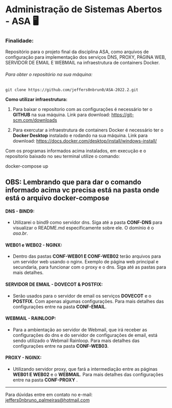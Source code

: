 # Administração de Sistemas Abertos - ASA  :desktop_computer:

### Finalidade:

Repositório para o projeto final da disciplina ASA, como arquivos de configuração para implementação dos serviços DNS, PROXY, PÁGINA WEB, SERVIDOR DE EMAIL E WEBMAIL na infraestrutura de containers Docker.

###### Para obter o repositório na sua máquina:

```shell
git clone https://github.com/jeffers0nbrun0/ASA-2022.2.git

```
__Como utilizar infraestrutura:__

1. Para baixar o repositorio com as configurações é necessário ter o __GITHUB__ na sua máquina.
Link para download: https://git-scm.com/downloads

2. Para exercutar a infraestrutura de containers Docker é necessário ter o __Docker Desktop__ instalado e rodando na sua máquina.
Link para download: https://docs.docker.com/desktop/install/windows-install/

Com os programas informados acima instalados, em execução e o repositorio baixado no seu terminal utilize o comando:

docker-compose up

OBS: Lembrando que para dar o comando informado acima vc precisa está na pasta onde está o arquivo __docker-compose__ 
---

#### DNS - BIND9:

- Utilizarei o bind9 como servidor dns. Siga até a pasta __CONF-DNS__ para visualizar o README.md especificamente sobre ele. O domínio é o *asa.br*.

#### WEB01 e WEB02 - NGINX:

- Dentro das pastas __CONF-WEB01 E CONF-WEB02__  terão arquivos para um servidor web usando o nginx. Exemplo de página web principal e secundaria, para funcionar com o proxy e o dns. Siga até as pastas para mais detalhes.

#### SERVIDOR DE EMAIL - DOVECOT & POSTFIX:

- Serão usados para o servidor de email os serviços __DOVECOT__ e o __POSTFIX__. Com apenas algumas configurações. Para mais detalhes das configurações entre na pasta __CONF-EMAIL__.

#### WEBMAIL - RAINLOOP:

- Para a ambientação ao servidor de Webmail, que irá receber as configurações do dns e do servidor de configurações de email, está sendo utilizado o Webmail Rainloop. Para mais detalhes das configurações entre na pasta __CONF-WEB03__.

#### PROXY - NGINX:

- Utilizando servidor proxy, que fará a intermediação entre as páginas __WEB01 E WEB02__ e o __WEBMAIL__. Para mais detalhes das configurações entre na pasta __CONF-PROXY__ .
---

Para dúvidas entre em contato no e-mail: jeffers0nbruno_palmeiras@hotmail.com